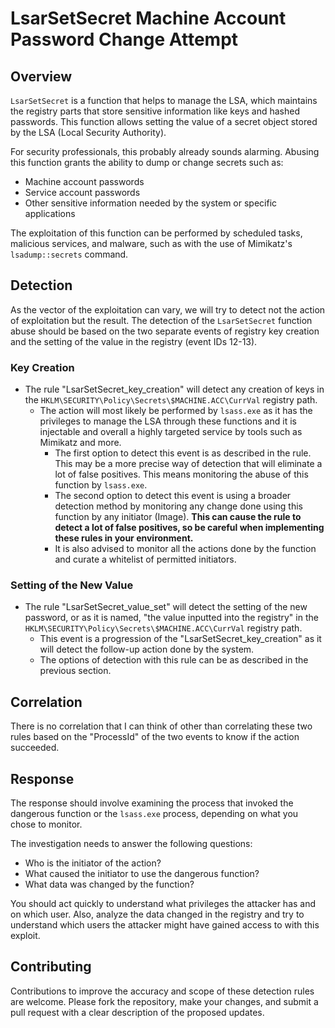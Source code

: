 # LsarSetSecret Machine Account Password Change Attempt

## Overview

`LsarSetSecret` is a function that helps to manage the LSA, which maintains the registry parts that store sensitive information like keys and hashed passwords. This function allows setting the value of a secret object stored by the LSA (Local Security Authority).

For security professionals, this probably already sounds alarming. Abusing this function grants the ability to dump or change secrets such as:
- Machine account passwords
- Service account passwords
- Other sensitive information needed by the system or specific applications

The exploitation of this function can be performed by scheduled tasks, malicious services, and malware, such as with the use of Mimikatz's `lsadump::secrets` command.

## Detection

As the vector of the exploitation can vary, we will try to detect not the action of exploitation but the result. The detection of the `LsarSetSecret` function abuse should be based on the two separate events of registry key creation and the setting of the value in the registry (event IDs 12-13).

### Key Creation

- The rule "LsarSetSecret_key_creation" will detect any creation of keys in the `HKLM\SECURITY\Policy\Secrets\$MACHINE.ACC\CurrVal` registry path.
  - The action will most likely be performed by `lsass.exe` as it has the privileges to manage the LSA through these functions and it is injectable and overall a highly targeted service by tools such as Mimikatz and more.
    - The first option to detect this event is as described in the rule. This may be a more precise way of detection that will eliminate a lot of false positives. This means monitoring the abuse of this function by `lsass.exe`.
    - The second option to detect this event is using a broader detection method by monitoring any change done using this function by any initiator (Image). **This can cause the rule to detect a lot of false positives, so be careful when implementing these rules in your environment.**
    - It is also advised to monitor all the actions done by the function and curate a whitelist of permitted initiators.

### Setting of the New Value

- The rule "LsarSetSecret_value_set" will detect the setting of the new password, or as it is named, "the value inputted into the registry" in the `HKLM\SECURITY\Policy\Secrets\$MACHINE.ACC\CurrVal` registry path.
  - This event is a progression of the "LsarSetSecret_key_creation" as it will detect the follow-up action done by the system.
  - The options of detection with this rule can be as described in the previous section.

## Correlation

There is no correlation that I can think of other than correlating these two rules based on the "ProcessId" of the two events to know if the action succeeded.

## Response

The response should involve examining the process that invoked the dangerous function or the `lsass.exe` process, depending on what you chose to monitor.

The investigation needs to answer the following questions:
* Who is the initiator of the action?
* What caused the initiator to use the dangerous function?
* What data was changed by the function?

You should act quickly to understand what privileges the attacker has and on which user. Also, analyze the data changed in the registry and try to understand which users the attacker might have gained access to with this exploit.

## Contributing

Contributions to improve the accuracy and scope of these detection rules are welcome. Please fork the repository, make your changes, and submit a pull request with a clear description of the proposed updates.
